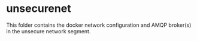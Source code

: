 # unsecurenet

This folder contains the docker network configuration and AMQP broker(s) in the unsecure network segment.
